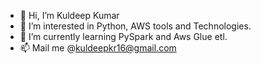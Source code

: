 - 👋 Hi, I’m Kuldeep Kumar
- 👀 I’m interested in Python, AWS tools and Technologies.
- 🌱 I’m currently learning PySpark and Aws Glue etl.
- 📫 Mail me @kuldeepkr16@gmail.com

<!---
kuldeepkr16/kuldeepkr16 is a ✨ special ✨ repository because its `README.md` (this file) appears on your GitHub profile.
You can click the Preview link to take a look at your changes.
--->
